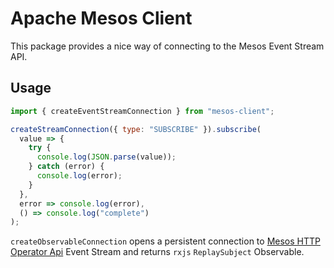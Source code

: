 # Apache Mesos Client

This package provides a nice way of connecting to the Mesos Event Stream API.

## Usage
```javascript
import { createEventStreamConnection } from "mesos-client";

createStreamConnection({ type: "SUBSCRIBE" }).subscribe(
  value => {
    try {
      console.log(JSON.parse(value));
    } catch (error) {
      console.log(error);
    }
  },
  error => console.log(error),
  () => console.log("complete")
);
```

`createObservableConnection` opens a persistent connection to [Mesos HTTP Operator Api](http://mesos.apache.org/documentation/latest/operator-http-api) Event Stream and returns `rxjs` `ReplaySubject` Observable.